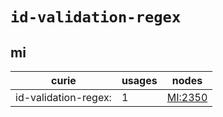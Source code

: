 # `id-validation-regex`

## mi

| curie                |   usages | nodes                                     |
|----------------------|----------|-------------------------------------------|
| id-validation-regex: |        1 | [MI:2350](https://bioregistry.io/MI:2350) |

